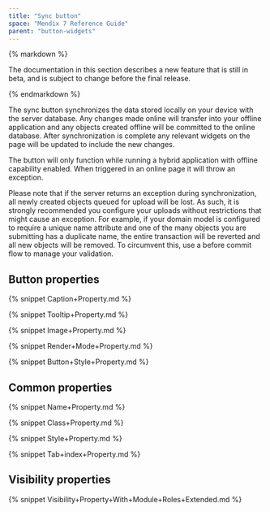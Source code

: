 ```yaml
---
title: "Sync button"
space: "Mendix 7 Reference Guide"
parent: "button-widgets"
---
```



<div class="alert alert-warning">{% markdown %}

The documentation in this section describes a new feature that is still in beta, and is subject to change before the final release.

{% endmarkdown %}</div> 

The sync button synchronizes the data stored locally on your device with the server database. Any changes made online will transfer into your offline application and any objects created offline will be committed to the online database. After synchronization is complete any relevant widgets on the page will be updated to include the new changes. 

The button will only function while running a hybrid application with offline capability enabled. When triggered in an online page it will throw an exception. 

Please note that if the server returns an exception during synchronization, all newly created objects queued for upload will be lost. As such, it is strongly recommended you configure your uploads without restrictions that might cause an exception. For example, if your domain model is configured to require a unique name attribute and one of the many objects you are submitting has a duplicate name, the entire transaction will be reverted and all new objects will be removed. To circumvent this, use a before commit flow to manage your validation. 

## Button properties

{% snippet Caption+Property.md %}

{% snippet Tooltip+Property.md %}

{% snippet Image+Property.md %}

{% snippet Render+Mode+Property.md %}

{% snippet Button+Style+Property.md %}

## Common properties

{% snippet Name+Property.md %}

{% snippet Class+Property.md %}

{% snippet Style+Property.md %}

{% snippet Tab+index+Property.md %}

## Visibility properties

{% snippet Visibility+Property+With+Module+Roles+Extended.md %}
